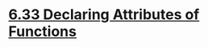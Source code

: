 # [6.33 Declaring Attributes of Functions](https://gcc.gnu.org/onlinedocs/gcc/Function-Attributes.html#Function-Attributes)